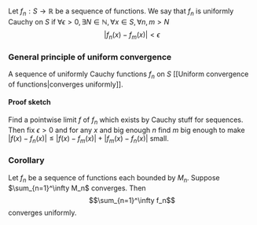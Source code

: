Let $f_n:S\to\mathbb R$ be a sequence of functions. We say that $f_n$ is uniformly Cauchy on $S$ if $\forall\epsilon>0,\exists N\in\mathbb N,\forall x\in S,\forall n,m>N$
$$|f_n(x)-f_m(x)|<\epsilon$$
### General principle of uniform convergence
A sequence of uniformly Cauchy functions $f_n$ on $S$ [[Uniform convergence of functions|converges uniformly]].
#### Proof sketch
Find a pointwise limit $f$ of $f_n$ which exists by Cauchy stuff for sequences. Then fix $\epsilon>0$ and for any $x$ and big enough $n$ find $m$ big enough to make $|f(x)-f_n(x)|\leq |f(x)-f_m(x)|+|f_m(x)-f_n(x)|$ small.

### Corollary
Let $f_n$ be a sequence of functions each bounded by $M_n$. Suppose $\sum_{n=1}^\infty M_n$ converges. Then
$$\sum_{n=1}^\infty f_n$$
converges uniformly.